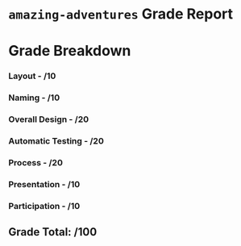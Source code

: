 # `amazing-adventures` Grade Report

# Grade Breakdown

### Layout - /10

### Naming - /10

### Overall Design - /20

### Automatic Testing - /20

### Process - /20

### Presentation - /10

### Participation - /10

## Grade Total: /100
